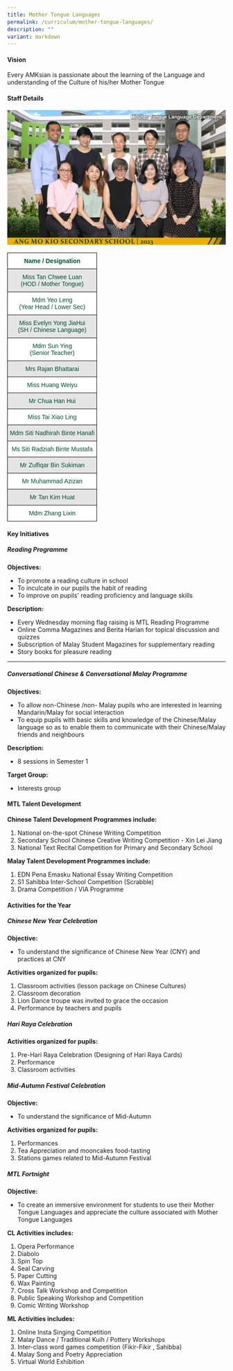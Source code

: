 ```yaml
---
title: Mother Tongue Languages
permalink: /curriculum/mother-tongue-languages/
description: ""
variant: markdown
---
```

#### Vision

Every AMKsian is passionate about the learning of the Language and understanding of the Culture of his/her Mother Tongue

#### Staff Details

![Mother Tongue Department](/images/2023%20Department%20photos/mother%20tongue%20language%20department%202.jpg)

<style type="text/css">
.tg  {border-collapse:collapse;border-spacing:0;}
.tg td{border-color:black;border-style:solid;border-width:1px;font-family:Arial, sans-serif;font-size:14px;
  overflow:hidden;padding:10px 5px;word-break:normal;}
.tg th{border-color:black;border-style:solid;border-width:1px;font-family:Arial, sans-serif;font-size:14px;
  font-weight:normal;overflow:hidden;padding:10px 5px;word-break:normal;}
.tg .tg-74pa{background-color:#FFF;color:#004D2E;font-weight:bold;text-align:center;vertical-align:middle}
.tg .tg-t70x{background-color:#E5E5E5;color:#004D2E;text-align:center;vertical-align:top}
.tg .tg-fi1r{background-color:#FFF;color:#004D2E;text-align:center;vertical-align:top}
.tg .tg-bapb{background-color:#E5E5E5;color:#004D2E;text-align:center;vertical-align:middle}
.tg .tg-wpup{background-color:#FFF;color:#004D2E;text-align:center;vertical-align:middle}
</style>
<table class="tg">
<thead>
  <tr>
    <th class="tg-74pa"><span style="font-weight:700">Name / Designation</span></th>
  </tr>
</thead>
<tbody>
  <tr>
    <td class="tg-t70x"><span style="font-weight:400;color:#004D2E">Miss Tan Chwee Luan</span><br><span style="font-weight:400;color:#004D2E">(HOD / Mother Tongue)</span></td>
  </tr>
  <tr>
    <td class="tg-fi1r"><span style="font-weight:400;color:#004D2E">Mdm Yeo Leng</span><br><span style="font-weight:400;color:#004D2E">(Year Head / Lower Sec)</span></td>
  </tr>
  <tr>
    <td class="tg-t70x"><span style="font-weight:400;color:#004D2E">Miss Evelyn Yong JiaHui</span><br><span style="font-weight:400;color:#004D2E">(SH / Chinese Language)</span></td>
  </tr>
  <tr>
    <td class="tg-fi1r"><span style="font-weight:400;color:#004D2E">Mdm Sun Ying</span><br><span style="font-weight:400;color:#004D2E">(Senior Teacher)</span></td>
  </tr>
  
  <tr>
    <td class="tg-bapb">Mrs Rajan Bhattarai</td>
  </tr>
  <tr>
    <td class="tg-wpup">Miss Huang Weiyu</td>
  </tr>
  <tr>
    <td class="tg-bapb">Mr Chua Han Hui</td>
  </tr>
	<tr>
    <td class="tg-wpup">Miss Tai Xiao Ling</td>
  </tr>
  <tr>
    <td class="tg-bapb">Mdm Siti Nadhirah Binte Hanafi</td>
  </tr>
  <tr>
    <td class="tg-wpup">Ms Siti Radziah Binte Mustafa</td>
  </tr>
  <tr>
    <td class="tg-bapb">Mr Zulfiqar Bin Sukiman</td>
  </tr>
  <tr>
    <td class="tg-wpup">Mr Muhammad Azizan</td>
  </tr>
  <tr>
    <td class="tg-bapb">Mr Tan Kim Huat</td>
  </tr>
  <tr>
    <td class="tg-wpup">Mdm Zhang Lixin</td>
  </tr>
  </tbody>
</table>

#### Key Initiatives

##### **Reading Programme**

  

**Objectives:**

*   To promote a reading culture in school
*   To inculcate in our pupils the habit of reading
*   To improve on pupils' reading proficiency and language skills

**Description:**

*   Every Wednesday morning flag raising is MTL Reading Programme
*   Online Comma Magazines and Berita Harian for topical discussion and quizzes
*   Subscription of Malay Student Magazines for supplementary reading
*   Story books for pleasure reading

---

##### **Conversational Chinese &amp; Conversational Malay Programme**

  

**Objectives:**

*   To allow non-Chinese /non- Malay pupils who are interested in learning Mandarin/Malay for social interaction
*   To equip pupils with basic skills and knowledge of the Chinese/Malay language so as to enable them to communicate with their Chinese/Malay friends and neighbours

**Description:**

*   8 sessions in Semester 1

**Target Group:**

*   Interests group

#### MTL Talent Development

**Chinese Talent Development Programmes include:**

1.  National on-the-spot Chinese Writing Competition
2.  Secondary School Chinese Creative Writing Competition - Xin Lei Jiang
3.  National Text Recital Competition for Primary and Secondary School

  

**Malay Talent Development Programmes include:**

1.  EDN Pena Emasku National Essay Writing Competition
2.  S1 Sahibba Inter-School Competition (Scrabble)
3.  Drama Competition / VIA Programme

#### Activities for the Year

##### **Chinese New Year Celebration**

**Objective:**

*   To understand the significance of Chinese New Year (CNY) and practices at CNY

**Activities organized for pupils:**

1.  Classroom activities (lesson package on Chinese Cultures)
2.  Classroom decoration
3.  Lion Dance troupe was invited to grace the occasion
4.  Performance by teachers and pupils

  

##### **Hari Raya Celebration**

**Activities organized for pupils:**

1.  Pre-Hari Raya Celebration (Designing of Hari Raya Cards)
2.  Performance
3.  Classroom activities

  

##### **Mid-Autumn Festival Celebration**

**Objective:**

*   To understand the significance of Mid-Autumn

**Activities organized for pupils:**

1.  Performances
2.  Tea Appreciation and mooncakes food-tasting
3.  Stations games related to Mid-Autumn Festival

  

##### **MTL Fortnight**

**Objective:**

*   To create an immersive environment for students to use their Mother Tongue Languages and appreciate the culture associated with Mother Tongue Languages

**CL Activities includes:**

1.  Opera Performance
2.  Diabolo
3.  Spin Top
4.  Seal Carving
5.  Paper Cutting
6.  Wax Painting
7.  Cross Talk Workshop and Competition
8.  Public Speaking Workshop and Competition
9.  Comic Writing Workshop

**ML Activities includes:**

1.  Online Insta Singing Competition
2.  Malay Dance / Traditional Kuih / Pottery Workshops
3.  Inter-class word games competition (Fikir-Fikir , Sahibba)
4.  Malay Song and Poetry Appreciation
5.  Virtual World Exhibition